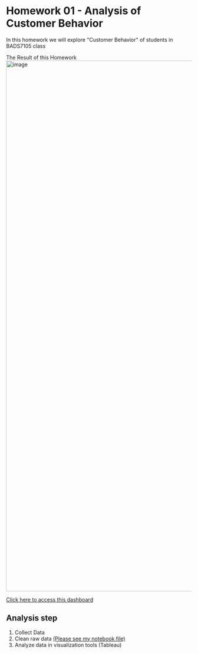# Homework 01 - Analysis of Customer Behavior

In this homework we will explore "Customer Behavior" of students in BADS7105 class

The Result of this Homework
<img width="1440" alt="image" src="https://user-images.githubusercontent.com/76954323/116804394-8ad2d500-ab48-11eb-9caf-d0c22156a869.png">

[Click here to access this dashboard](https://public.tableau.com/views/Homework01-AnalysisofCustomerBehavior/CustomerBehaviorDashboard?:language=en&:display_count=y&publish=yes&:origin=viz_share_link)

## **Analysis step**
1) Collect Data
2) Clean raw data [(Please see my notebook file)](https://github.com/yothorn/BADS7105-CRM-analytics-and-intelligence/blob/main/Homework%2001/week1_customer_behavior.ipynb)
3) Analyze data in visualization tools (Tableau)

